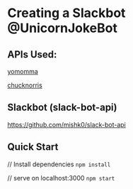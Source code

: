 # Creating a Slackbot @UnicornJokeBot

## APIs Used:

[yomomma](https://yomomma.info/)

[chucknorris](http://www.icndb.com/api/)

## Slackbot (slack-bot-api)

https://github.com/mishk0/slack-bot-api

## Quick Start

// Install dependencies
`npm install`

// serve on localhost:3000
`npm start`
